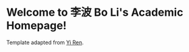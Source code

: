 # Welcome to 李波 Bo Li's Academic Homepage!

Template adapted from
<a href="https://github.com/RayeRen/acad-homepage.github.io"
       target="_blank" rel="noopener">Yi Ren</a>.
